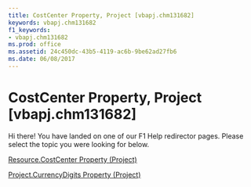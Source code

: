 ```yaml
---
title: CostCenter Property, Project [vbapj.chm131682]
keywords: vbapj.chm131682
f1_keywords:
- vbapj.chm131682
ms.prod: office
ms.assetid: 24c450dc-43b5-4119-ac6b-9be62ad27fb6
ms.date: 06/08/2017
---
```



# CostCenter Property, Project [vbapj.chm131682]

Hi there! You have landed on one of our F1 Help redirector pages. Please select the topic you were looking for below.

[Resource.CostCenter Property (Project)](http://msdn.microsoft.com/library/e6639803-e3f6-9e04-0b44-0bdc6c12348c%28Office.15%29.aspx)

[Project.CurrencyDigits Property (Project)](http://msdn.microsoft.com/library/ca22d390-d3ff-6796-b43d-409d118eae53%28Office.15%29.aspx)


